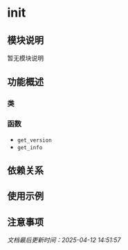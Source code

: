 # __init__

## 模块说明
暂无模块说明

## 功能概述

### 类


### 函数

- `get_version`
- `get_info`

## 依赖关系

## 使用示例

## 注意事项

*文档最后更新时间：2025-04-12 14:51:57*